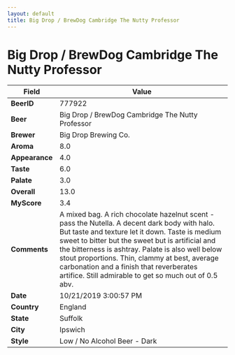 ```yaml
---
layout: default
title: Big Drop / BrewDog Cambridge The Nutty Professor
---
```


# Big Drop / BrewDog Cambridge The Nutty Professor

| Field         | Value     |
|---------------|-----------|
| **BeerID** | 777922 |
| **Beer** | Big Drop / BrewDog Cambridge The Nutty Professor |
| **Brewer** | Big Drop Brewing Co. |
| **Aroma** | 8.0 |
| **Appearance** | 4.0 |
| **Taste** | 6.0 |
| **Palate** | 3.0 |
| **Overall** | 13.0 |
| **MyScore** | 3.4 |
| **Comments** | A mixed bag. A rich chocolate hazelnut scent - pass the Nutella. A decent dark body with halo. But taste and texture let it down. Taste is medium sweet to bitter but the sweet but is artificial and the bitterness is ashtray. Palate is also well below stout proportions. Thin, clammy at best, average carbonation and a finish that reverberates artifice. Still admirable to get so much out of 0.5 abv. |
| **Date** | 10/21/2019 3:00:57 PM |
| **Country** | England |
| **State** | Suffolk |
| **City** | Ipswich |
| **Style** | Low / No Alcohol Beer - Dark |
